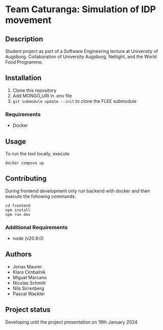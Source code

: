 # Team Caturanga: Simulation of IDP movement

## Description
Student project as part of a Software Engineering lecture at University of Augsburg.
Collaboration of University Augsburg, Netlight, and the World Food Programme.

## Installation
1. Clone this repository
2. Add MONGO_URI in .env file
3. `git submodule update --init` to clone the FLEE submodule

### Requirements
- Docker

## Usage
To run the tool locally, execute
```
docker compose up
```

## Contributing
During frontend development only run backend with docker and then execute the following commands:
```
cd frontend
npm install
npm run dev
```

### Additional Requirements
- node (v20.9.0)

## Authors
- Jonas Maurer
- Klara Cimbalnik
- Miguel Marcano
- Nicolas Schmitt
- Nils Sirrenberg
- Pascal Wackler

## Project status
Developing until the project presentation on 19th January 2024.

